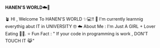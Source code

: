 **HANEN'S WORLD☁️🎀**

🪴 HI , Welcome To HANEN'S WORLD ✨💻!!
🌱 I'm currently learnnig everythig abut IT in UNIVERSITY 🤓
☁️ About Me : I'm Just A GIRL + Lover Eating 🎀🧁.
⭐ Fun Fact : " If your code in programming is work , DON'T TOUCH IT 😹"
